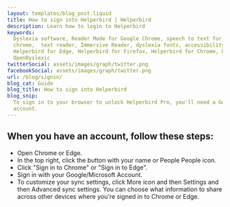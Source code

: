 ```yaml
---
layout: templates/blog_post.liquid
title: How to sign into Helperbird | Helperbird
description: Learn how to login to Helperbird
keywords:
  Dyslexia software, Reader Mode for Google Chrome, speech to text for chrome, Text to speech for
  chrome,  text reader, Immersive Reader, dyslexia fonts, accessibility software, dyslexia software,
  Helperbird for Edge, Helperbird for Firefox, Helperbird for Chrome, Opendyslexic for Chrome,
  OpenDyslexic
twitterSocial: assets/images/graph/twitter.png
facebookSocial: assets/images/graph/twitter.png
url: /blog/signin/
blog_cat: Guide
blog_title: How to sign into Helperbird
blog_snip:
  To sign in to your browser to unlock Helperbird Pro, you'll need a Google Account or an Microsoft
  account.
---
```


## When you have an account, follow these steps:

- Open Chrome or Edge.
- In the top right, click the button with your name or People People icon.
- Click "Sign in to Chrome" or "Sign in to Edge".
- Sign in with your Google/Microsoft Account.
- To customize your sync settings, click More icon and then Settings and then Advanced sync
  settings. You can choose what information to share across other devices where you're signed in to
  Chrome or Edge.
